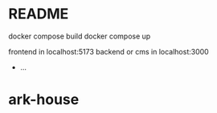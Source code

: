 # README

docker compose build
docker compose up

frontend in localhost:5173
backend or cms in localhost:3000

* ...
# ark-house
